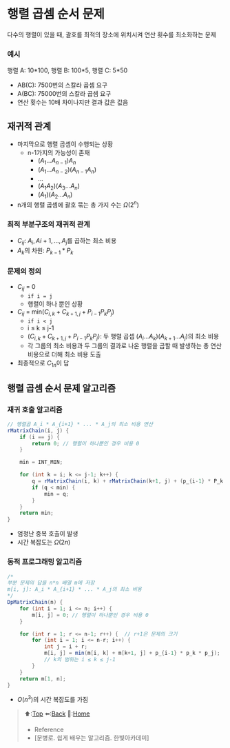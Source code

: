 # 행렬 곱셈 순서 문제
다수의 행렬이 있을 때, 괄호를 최적의 장소에 위치시켜 연산 횟수를 최소화하는 문제 

### 예시 
행렬 A: 10\*100, 행렬 B: 100\*5, 행렬 C: 5*50
- AB(C): 7500번의 스칼라 곱셈 요구
- A(BC): 75000번의 스칼라 곱셈 요구
- 연산 횟수는 10배 차이나지만 결과 값은 값음

## 재귀적 관계
- 마지막으로 행렬 곱셈이 수행되는 상황
  - n-1가지의 가능성이 존재
    - $(A_1...A_{n-1})A_n$
    - $(A_1...A_{n-2})(A_{n-1}A_n)$
    - ...
    - $(A_1A_2)(A_3...A_n)$
    - $(A_1)(A_2...A_n)$
- n개의 행렬 곱셈에 괄호 묶는 총 가지 수는 $Ω(2^n)$

### 최적 부분구조의 재귀적 관계
- $C_{ij}$: $A_i, A{i+1}, ..., A_j$를 곱하는 최소 비용
- $A_k$의 차원: $P_{k-1}*P_k$

### 문제의 정의
- $C_{ij}$ = 0
  - `if i = j`
  - 행렬이 하나 뿐인 상황
- $C_{ij}$ = min($C_{i,k} + C_{k+1,j}+P_{i-1}P_kP_j$)
  - `if i < j`
  - i ≤ k ≤ j-1
  - ($C_{i,k} + C_{k+1,j}+P_{i-1}P_kP_j$): 두 행렬 곱셉 $(A_i...A_k)(A_{k+1}...A_j)$의 최소 비용
  - 각 그룹의 최소 비용과 두 그룹의 결과로 나온 행렬을 곱할 때 발생하는 총 연산 비용으로 더해 최소 비용 도출 
- 최종적으로 $C_{1n}$이 답

## 행렬 곱셈 순서 문제 알고리즘
### 재귀 호출 알고리즘
``` java
// 행렬곱 A_i * A_{i+1} * ... * A_j의 최소 비용 연산 
rMatrixChain(i, j) {
    if (i == j) {
        return 0; // 행렬이 하나뿐인 경우 비용 0
    }

    min = INT_MIN;

    for (int k = i; k <= j-1; k++) {
        q = rMatrixChain(i, k) + rMatrixChain(k+1, j) + (p_{i-1} * P_k * p_j);
        if (q < min) {
            min = q;
        }
    }
    return min;
}
```
- 엄청난 중복 호출이 발생
- 시간 복잡도는 $Ω(2n)$

### 동적 프로그래밍 알고리즘
``` java
/*
부분 문제의 답을 n*n 배열 m에 저장
m[i, j]: A_i * A_{i+1} * ... * A_j의 최소 비용
*/
DpMatrixChain(n) {
    for (int i = 1; i <= n; i++) {
        m[i, j] = 0; // 행렬이 하나뿐인 경우 비용 0
    }

    for (int r = 1; r <= n-1; r++) {  // r+1은 문제의 크기
        for (int i = 1; i <= n-r; i++) {
            int j = i + r;
            m[i, j] = min(m[i, k] + m[k+1, j] + p_{i-1} * p_k * p_j);
            // k의 범위는 i ≤ k ≤ j-1
        }
    }
    return m[1, n];
}
```
- $O(n^3)$의 시간 복잡도를 가짐

> ⬆️:[Top](#행렬-곱셈-순서-문제)
> ⬅️:[Back](https://github.com/Minho979/CS_Study/blob/main/README.md#%EF%B8%8F-Algorithm)
> 💁:[Home](https://github.com/Minho979/CS_Study/blob/main/README.md)
> - Reference
> - [문병로. 쉽게 배우는 알고리즘. 한빛아카데미]

